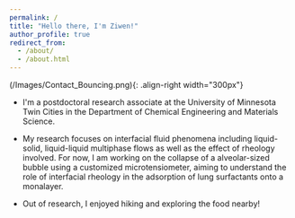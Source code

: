 ```yaml
---
permalink: /
title: "Hello there, I'm Ziwen!"
author_profile: true
redirect_from: 
  - /about/
  - /about.html
---
```



(/Images/Contact_Bouncing.png){: .align-right width="300px"}
* I'm a postdoctoral research associate at the University of Minnesota Twin Cities in the Department of Chemical Engineering and Materials Science.

* My research focuses on interfacial fluid phenomena including liquid-solid, liquid-liquid multiphase flows as well as the effect of rheology involved. For now, I am working on the collapse of a alveolar-sized bubble using a customized microtensiometer, aiming to understand the role of interfacial rheology in the adsorption of lung surfactants onto a monalayer.

* Out of research, I enjoyed hiking and exploring the food nearby!
